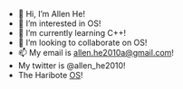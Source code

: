 - 👋 Hi, I’m Allen He!
- 👀 I’m interested in OS!
- 🌱 I’m currently learning C++!
- 💞️ I’m looking to collaborate on OS!
- 📫 My email is allen.he2010a@gmail.com!
- My twitter is @allen_he2010!
- The Haribote [OS](https://github.com/allen-yyy/haribote)!
<!---
allen-yyy/allen-yyy is a ✨ special ✨ repository because its `README.md` (this file) appears on your GitHub profile.
You can click the Preview link to take a look at your changes.
--->
